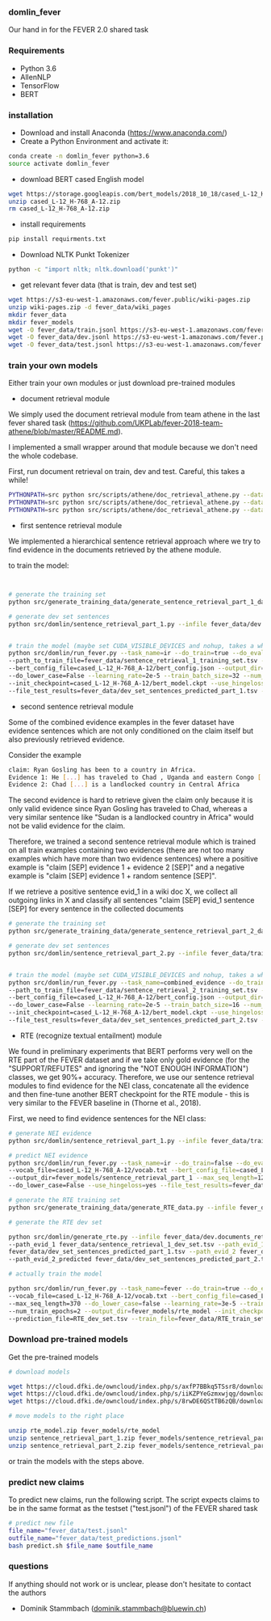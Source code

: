 ### domlin_fever

Our hand in for the FEVER 2.0 shared task



### Requirements
* Python 3.6
* AllenNLP
* TensorFlow
* BERT


### installation

* Download and install Anaconda (https://www.anaconda.com/)
* Create a Python Environment and activate it:
```bash 
conda create -n domlin_fever python=3.6
source activate domlin_fever
```

* download BERT cased English model
```bash 
wget https://storage.googleapis.com/bert_models/2018_10_18/cased_L-12_H-768_A-12.zip
unzip cased_L-12_H-768_A-12.zip
rm cased_L-12_H-768_A-12.zip
```

* install requirements
```bash 
pip install requirments.txt
```

* Download NLTK Punkt Tokenizer
```bash
python -c "import nltk; nltk.download('punkt')"
```


* get relevant fever data (that is train, dev and test set)
```bash 
wget https://s3-eu-west-1.amazonaws.com/fever.public/wiki-pages.zip
unzip wiki-pages.zip -d fever_data/wiki_pages
mkdir fever_data
mkdir fever_models
wget -O fever_data/train.jsonl https://s3-eu-west-1.amazonaws.com/fever.public/train.jsonl
wget -O fever_data/dev.jsonl https://s3-eu-west-1.amazonaws.com/fever.public/shared_task_dev.jsonl
wget -O fever_data/test.jsonl https://s3-eu-west-1.amazonaws.com/fever.public/shared_task_test.jsonl 
```

### train your own models

Either train your own modules or just download pre-trained modules 


* document retrieval module

We simply used the document retrieval module from team athene in the last fever shared task (https://github.com/UKPLab/fever-2018-team-athene/blob/master/README.md).

I implemented a small wrapper around that module because we don't need the whole codebase.

First, run document retrieval on train, dev and test. Careful, this takes a while!


```bash 
PYTHONPATH=src python src/scripts/athene/doc_retrieval_athene.py --database none --infile fever_data/train.jsonl --outfile fever_data/train.documents_retrieved.jsonl --path_wiki_titles fever_data/wiki_pages
PYTHONPATH=src python src/scripts/athene/doc_retrieval_athene.py --database none --infile fever_data/dev.jsonl --outfile fever_data/dev.documents_retrieved.jsonl --path_wiki_titles fever_data/wiki_pages
PYTHONPATH=src python src/scripts/athene/doc_retrieval_athene.py --database none --infile fever_data/test.jsonl --outfile fever_data/test.documents_retrieved.jsonl --path_wiki_titles fever_data/wiki_pages
```

* first sentence retrieval module

We implemented a hierarchical sentence retrieval approach where we try to find evidence in the documents retrieved by the athene module.

to train the model:

```bash 


# generate the training set
python src/generate_training_data/generate_sentence_retrieval_part_1_data.py --infile fever_data/train.documents_retrieved.jsonl --outfile fever_data/sentence_retrieval_1_training_set.tsv --path_wiki_titles fever_data/wiki_pages

# generate dev set sentences
python src/domlin/sentence_retrieval_part_1.py --infile fever_data/dev.documents_retrieved.jsonl --outfile fever_data/sentence_retrieval_1_dev_set.tsv --path_wiki_titles fever_data/wiki_pages


# train the model (maybe set CUDA_VISIBLE_DEVICES and nohup, takes a while)
python src/domlin/run_fever.py --task_name=ir --do_train=true --do_eval=false --do_predict=true \
--path_to_train_file=fever_data/sentence_retrieval_1_training_set.tsv --vocab_file=cased_L-12_H-768_A-12/vocab.txt\
--bert_config_file=cased_L-12_H-768_A-12/bert_config.json --output_dir=fever_models/sentence_retrieval_part_1 --max_seq_length=128\
--do_lower_case=False --learning_rate=2e-5 --train_batch_size=32 --num_train_epochs=2 \
--init_checkpoint=cased_L-12_H-768_A-12/bert_model.ckpt --use_hingeloss=yes --negative_samples=4 \
--file_test_results=fever_data/dev_set_sentences_predicted_part_1.tsv --prediction_file=fever_data/sentence_retrieval_1_dev_set.tsv
```


* second sentence retrieval module

Some of the combined evidence examples in the fever dataset have evidence sentences which are not only conditioned on the claim itself but also previously retrieved evidence.

Consider the example

```bash 
claim: Ryan Gosling has been to a country in Africa.
Evidence 1: He [...] has traveled to Chad , Uganda and eastern Congo [...].
Evidence 2: Chad [...] is a landlocked country in Central Africa
```

The second evidence is hard to retrieve given the claim only because it is only valid evidence since Ryan Gosling has traveled to Chad, whereas a very similar sentence like 
"Sudan is a landlocked country in Africa" would not be valid evidence for the claim. 

Therefore, we trained a second sentence retrieval module which is trained on all train examples containing two evidences (there are not too many examples which have more than two evidence sentences) where a positive example is "claim [SEP] evidence 1 + evidence 2 [SEP]" and a negative example is "claim [SEP] evidence 1 + random sentence [SEP]".

If we retrieve a positive sentence evid_1 in a wiki doc X, we collect all outgoing links in X and classify all sentences "claim [SEP] evid_1 sentence [SEP] for every sentence in the collected documents

```bash 
# generate the training set
python src/generate_training_data/generate_sentence_retrieval_part_2_data.py --infile fever_data/train.documents_retrieved.jsonl --outfile fever_data/sentence_retrieval_2_training_set.tsv --path_wiki_titles fever_data/wiki_pages

# generate dev set sentences
python src/domlin/sentence_retrieval_part_2.py --infile fever_data/train.documents_retrieved.jsonl --outfile fever_data/sentence_retrieval_2_dev_set.tsv --path_wiki_titles fever_data/wiki_pages/ --file_with_sentences_to_be_predicted fever_data/sentence_retrieval_1_dev_set.tsv --predicted_evidence fever_data/dev_set_sentences_predicted_part_1.tsv


# train the model (maybe set CUDA_VISIBLE_DEVICES and nohup, takes a while)
python src/domlin/run_fever.py --task_name=combined_evidence --do_train=true --do_eval=false --do_predict=true \
--path_to_train_file=fever_data/sentence_retrieval_2_training_set.tsv --vocab_file=cased_L-12_H-768_A-12/vocab.txt\
--bert_config_file=cased_L-12_H-768_A-12/bert_config.json --output_dir=fever_models/sentence_retrieval_part_2 --max_seq_length=256\
--do_lower_case=False --learning_rate=2e-5 --train_batch_size=16 --num_train_epochs=2 \
--init_checkpoint=cased_L-12_H-768_A-12/bert_model.ckpt --use_hingeloss=yes --negative_samples=2 \
--file_test_results=fever_data/dev_set_sentences_predicted_part_2.tsv --prediction_file=fever_data/sentence_retrieval_2_dev_set.tsv
```

* RTE (recognize textual entailment) module

We found in preliminary experiments that BERT performs very well on the RTE part of the FEVER dataset and if we take only gold evidence (for the "SUPPORT/REFUTES" and ignoring the "NOT ENOUGH INFORMATION") classes, we get 90%+ accuracy. Therefore, we use our sentence retrieval modules to find evidence for the NEI class, concatenate all the evidence and then fine-tune another BERT checkpoint for the RTE module - this is very similar to the FEVER baseline in (Thorne et al., 2018).

First, we need to find evidence sentences for the NEI class:

```bash 
# generate NEI evidence
python src/domlin/sentence_retrieval_part_1.py --infile fever_data/train.documents_retrieved.jsonl --outfile fever_data/NEI_evidence_1.tsv --path_wiki_titles fever_data/wiki_pages --NEI_evidence True

# predict NEI evidence
python src/domlin/run_fever.py --task_name=ir --do_train=false --do_eval=false --do_predict=true \
--vocab_file=cased_L-12_H-768_A-12/vocab.txt --bert_config_file=cased_L-12_H-768_A-12/bert_config.json \
--output_dir=fever_models/sentence_retrieval_part_1 --max_seq_length=128 \
--do_lower_case=False --use_hingeloss=yes --file_test_results=fever_data/NEI_evidence_predicted.tsv --prediction_file=fever_data/NEI_evidence_1.tsv

# generate the RTE training set
python src/generate_training_data/generate_RTE_data.py --infile fever_data/train.documents_retrieved.jsonl --outfile fever_data/RTE_train_set.tsv --path_wiki_titles fever_data/wiki_pages/ --NEI_evidence fever_data/NEI_evidence_1.tsv --NEI_predictions fever_data/NEI_evidence_predicted.tsv 

# generate the RTE dev set

python src/domlin/generate_rte.py --infile fever_data/dev.documents_retrieved.jsonl --outfile fever_data/RTE_dev_set.tsv \
--path_evid_1 fever_data/sentence_retrieval_1_dev_set.tsv --path_evid_1_predicted \
fever_data/dev_set_sentences_predicted_part_1.tsv --path_evid_2 fever_data/sentence_retrieval_2_dev_set.tsv \
--path_evid_2_predicted fever_data/dev_set_sentences_predicted_part_2.tsv --path_wiki_titles fever_data/wiki_pages

# actually train the model

python src/domlin/run_fever.py --task_name=fever --do_train=true --do_eval=true --do_predict=false \
--vocab_file=cased_L-12_H-768_A-12/vocab.txt --bert_config_file=cased_L-12_H-768_A-12/bert_config.json \
--max_seq_length=370 --do_lower_case=false --learning_rate=3e-5 --train_batch_size=12 \
--num_train_epochs=2 --output_dir=fever_models/rte_model --init_checkpoint=cased_L-12_H-768_A-12/bert_model.ckpt \
--prediction_file=RTE_dev_set.tsv --train_file=fever_data/RTE_train_set.tsv
```


### Download pre-trained models

Get the pre-trained models
```bash 
# download models

wget https://cloud.dfki.de/owncloud/index.php/s/axfP7BBkq5TSsr8/download -O rte_model.zip
wget https://cloud.dfki.de/owncloud/index.php/s/iiKZPYeGzmxwjqg/download -O sentence_retrieval_part_1.zip
wget https://cloud.dfki.de/owncloud/index.php/s/8rwDE6QStTB6zQB/download -O sentence_retrieval_part_2.zip

# move models to the right place

unzip rte_model.zip fever_models/rte_model
unzip sentence_retrieval_part_1.zip fever_models/sentence_retrieval_part_1
unzip sentence_retrieval_part_2.zip fever_models/sentence_retrieval_part_2
```
or train the models with the steps above.


### predict new claims

To predict new claims, run the following script. The script expects claims to be in the same format as the testset ("test.jsonl") of the FEVER shared task

```bash 
# predict new file
file_name="fever_data/test.jsonl"
outfile_name="fever_data/test_predictions.jsonl"
bash predict.sh $file_name $outfile_name
```

### questions

If anything should not work or is unclear, please don't hesitate to contact the authors

* Dominik Stammbach (dominik.stammbach@bluewin.ch)
